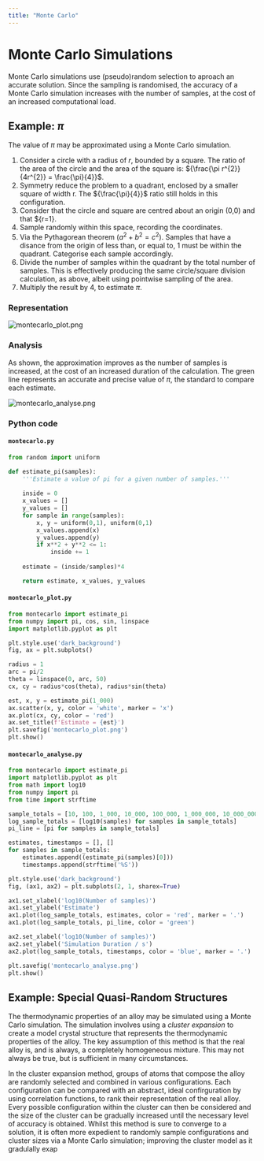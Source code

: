 ```yaml
---
title: "Monte Carlo"
---
```


# Monte Carlo Simulations

Monte Carlo simulations use (pseudo)random selection to aproach an accurate solution. 
Since the sampling is randomised, the accuracy of a Monte Carlo simulation increases with the number of samples, at the cost of an increased computational load.

## Example: ${\pi}$
The value of ${\pi}$ may be approximated using a Monte Carlo simulation. 

1. Consider a circle with a radius of ${r}$, bounded by a square.
   The ratio of the area of the circle and the area of the square is:
   ${\frac{\pi r^{2}}{4r^{2}} = \frac{\pi}{4}}$.
2. Symmetry reduce the problem to a quadrant, enclosed by a smaller square of width r.
   The ${\frac{\pi}{4}}$ ratio still holds in this configuration.
4. Consider that the circle and square are centred about an origin (0,0) and that ${r=1}.
5. Sample randomly within this space, recording the coordinates.
6. Via the Pythagorean theorem (${a^{2} + b^{2} = c^{2}}$).
   Samples that have a disance from the origin of less than, or equal to, 1 must be within the quadrant.
   Categorise each sample accordingly.
7. Divide the number of samples within the quadrant by the total number of samples.
   This is effectively producing the same circle/square division calculation, as above,
   albeit using pointwise sampling of the area.
8. Multiply the result by 4, to estimate ${\pi}$.

### Representation

![montecarlo_plot.png](https://github.com/limi-projects/python/blob/main/projects/monte_carlo/montecarlo_plot.png)

### Analysis 
As shown, the approximation improves as the number of samples is increased, at the cost of an increased duration of the calculation. The green line represents an accurate and precise value of ${\pi}$, the standard to compare each estimate.

![montecarlo_analyse.png](montecarlo_analyse.png)

### Python code

#### ```montecarlo.py```
```python
from random import uniform

def estimate_pi(samples):
    '''Estimate a value of pi for a given number of samples.'''
    
    inside = 0
    x_values = []
    y_values = []
    for sample in range(samples):
        x, y = uniform(0,1), uniform(0,1)
        x_values.append(x)
        y_values.append(y)
        if x**2 + y**2 <= 1:
            inside += 1
    
    estimate = (inside/samples)*4

    return estimate, x_values, y_values
```

#### ```montecarlo_plot.py```
```python
from montecarlo import estimate_pi 
from numpy import pi, cos, sin, linspace
import matplotlib.pyplot as plt

plt.style.use('dark_background')
fig, ax = plt.subplots()

radius = 1
arc = pi/2
theta = linspace(0, arc, 50)
cx, cy = radius*cos(theta), radius*sin(theta)

est, x, y = estimate_pi(1_000)
ax.scatter(x, y, color = 'white', marker = 'x')
ax.plot(cx, cy, color = 'red')
ax.set_title(f'Estimate = {est}')
plt.savefig('montecarlo_plot.png')
plt.show()
```

#### ```montecarlo_analyse.py```
```python
from montecarlo import estimate_pi
import matplotlib.pyplot as plt
from math import log10
from numpy import pi
from time import strftime

sample_totals = [10, 100, 1_000, 10_000, 100_000, 1_000_000, 10_000_000]
log_sample_totals = [log10(samples) for samples in sample_totals]
pi_line = [pi for samples in sample_totals]

estimates, timestamps = [], []
for samples in sample_totals:
    estimates.append((estimate_pi(samples)[0]))
    timestamps.append(strftime('%S'))

plt.style.use('dark_background')
fig, (ax1, ax2) = plt.subplots(2, 1, sharex=True)

ax1.set_xlabel('log10(Number of samples)')
ax1.set_ylabel('Estimate')
ax1.plot(log_sample_totals, estimates, color = 'red', marker = '.')
ax1.plot(log_sample_totals, pi_line, color = 'green')

ax2.set_xlabel('log10(Number of samples)')
ax2.set_ylabel('Simulation Duration / s')
ax2.plot(log_sample_totals, timestamps, color = 'blue', marker = '.')

plt.savefig('montecarlo_analyse.png')
plt.show()
```

## Example: Special Quasi-Random Structures
The thermodynamic properties of an alloy may be simulated using a Monte Carlo simulation. 
The simulation involves using a _cluster expansion_ to create a model crystal structure that represents the thermodynamic properties of the alloy.
The key assumption of this method is that the real alloy is, and is always, a completely homogeneous mixture. This may not always be true, but is sufficient in many circumstances.

In the cluster expansion method, groups of atoms that compose the alloy are randomly selected and combined in various configurations.
Each configuration can be compared with an abstract, ideal confirguration by using correlation functions, to rank their representation of the real alloy.
Every possible configuration within the cluster can then be considered and the size of the cluster can be gradually increased until the necessary level of accuracy is obtained.
Whilst this method is sure to converge to a solution, it is often more expedient to randomly sample configurations and cluster sizes via a Monte Carlo simulation; improving the cluster model as it gradulally exap
  
